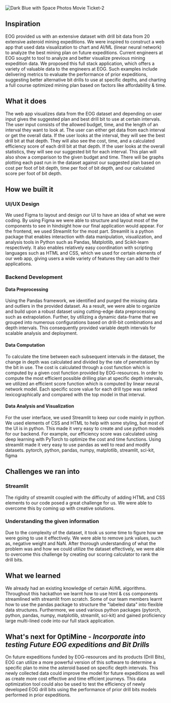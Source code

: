 ![Dark Blue with Space Photos Movie Ticket-2](https://user-images.githubusercontent.com/34663815/201524020-4903a89a-138f-4ab2-be2d-9c92f82a6d1a.jpg)

## Inspiration
EOG provided us with an extensive dataset with drill bit data from 20 extensive asteroid mining expeditions. We were inspired to construct a web app that used data visualization to chart and AI/ML (linear neural network) to analyze the best mining plan on future expeditions. Current engineers at EOG sought to tool to analyze and better visualize previous mining expedition data. We proposed this full stack application, which offers a variety of valuable data to the engineers at EOG. Such examples include delivering metrics to evaluate the performance of prior expeditions, suggesting better alternative bit drills to use at specific depths, and charting a full course optimized mining plan based on factors like affordability & time.

## What it does
The web app visualizes data from the EOG dataset and depending on user input gives the suggested plan and best drill bit to use at certain intervals. The user input consists of the allowed budget, time, and the length of an interval they want to look at. The user can either get data from each interval or get the overall data. If the user looks at the interval, they will see the best drill bit at that depth. They will also see the cost, time, and a calculated efficiency score of each drill bit at that depth. If the user looks at the overall statistics, they will see our suggested bit for each interval. This plan will also show a comparison to the given budget and time. There will be graphs plotting each past run in the dataset against our suggested plan based on cost per foot of bit depth, time per foot of bit depth, and our calculated score per foot of bit depth.
## How we built it
### UI/UX Design
We used Figma to layout and design our UI to have an idea of what we were coding. By using Figma we were able to structure and layout most of the components to see in hindsight how our final application would appear. For the frontend, we used Streamlit for the most part. Streamlit is a python package that enables interaction with data manipulation, visualization, and analysis tools in Python such as Pandas, Matplotlib, and Scikit-learn respectively. It also enables relatively easy coordination with scripting languages such as HTML and CSS, which we used for certain elements of our web app, giving users a wide variety of features they can add to their applications.

### Backend Development

#### Data Preprocessing
Using the Pandas framework, we identified and purged the missing data and outliers in the provided dataset. As a result, we were able to organize and build upon a robust dataset using cutting-edge data preprocessing such as extrapolation. Further, by utilizing a dynamic data-frame that we grouped into numerous configurations based on drill-bit combinations and depth intervals. This consequently provided variable depth intervals for scalable analysis and deployment.

#### Data Computation 
To calculate the time between each subsequent intervals in the dataset, the change in depth was calculated and divided by the rate of penetration by the bit in use.  The cost is calculated through a cost function which is computed by a given cost function provided by EOG-resources. In order to compute the most efficient possible drilling plan at specific depth intervals, we utilized an efficient score function which is computed by linear neural network model. Each specific score value for each drill type was ranked lexicographically and compared with the top model in that interval. 

#### Data Analysis and Visualization

For the user interface, we used Streamlit to keep our code mainly in python. We used elements of CSS and HTML to help with some styling, but most of the UI is in python. This made it very easy to create and use python models for our backend. For example, our efficiency score was calculated using deep learning with PyTorch to optimize the cost and time functions. Using streamlit made it very easy to use pandas as well to read and modify datasets.
pytorch, python, pandas, numpy, matplotlib, streamlit, sci-kit, figma 
## Challenges we ran into
### Streamlit
The rigidity of streamlit coupled with the difficulty of adding HTML and CSS elements to our code posed a great challenge for us. We were able to overcome this by coming up with creative solutions.
### Understanding the given information
Due to the complexity of the dataset, it took us some time to figure how we were going to use it effectively. We were able to remove junk values, such as, negative weight and NaN. After thorough understanding of what the problem was and how we could utilize the dataset effectively, we were able to overcome this challenge by creating our scoring calculator to rank the drill bits.

## What we learned
We already had an existing knowledge of certain AI/ML algorithms. Throughout this hackathon we learnt how to use html & css components streamlined with streamlit from scratch. Some of our team members learnt how to use the pandas package to structure the "labeled data" into flexible data structures. Furthermore, we used various python packages (pytorch, python, pandas, numpy, matplotlib, streamlit, sci-kit) and gained proficiency large multi-lined code into our full stack application.

## What's next for 0ptiMine - _Incorporate into testing Future EOG expeditions and Bit Drills_
On future expeditions funded by EOG-resources and its products (Drill Bits), EOG can utilize a more powerful version of this software to determine a specific plan to mine the asteroid based on specific depth intervals. This newly collected data could improve the model for future expeditions as well as create more cost effective and time efficient journeys. This data optimization tool could also be used to test the efficiency of newly developed EOG drill bits using the performance of prior drill bits models performed in prior expeditions.
